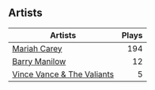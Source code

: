## Artists
Artists | Plays 
----- | -----: 
[Mariah Carey](/artists/mariah-carey-31885) | 194
[Barry Manilow](/artists/barry-manilow-31897) | 12
[Vince Vance & The Valiants](/artists/vince-vance-the-valiants-182936) | 5

